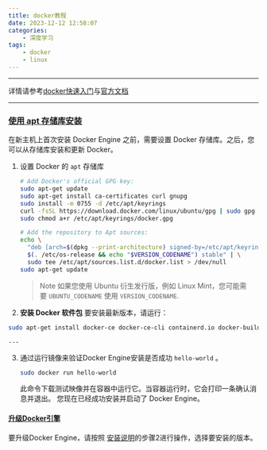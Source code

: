 ```yaml
---
title: docker教程
date: 2023-12-12 12:58:07
categories:
	- 深度学习
tags: 
	- docker
	- linux
---
```

*****
详情请参考[docker快速入门](https://docker.easydoc.net/doc/81170005/cCewZWoN/lTKfePfP#nav_6)与[官方文档](https://docs.docker.com/engine/install/ubuntu/)
*****
### [使用 apt 存储库安装](https://docs.docker.com/engine/install/ubuntu/#install-using-the-repository)

在新主机上首次安装 Docker Engine 之前，需要设置 Docker 存储库。之后，您可以从存储库安装和更新 Docker。

1. 设置 Docker 的 `apt` 存储库
    
    ```bash
    # Add Docker's official GPG key:
    sudo apt-get update
    sudo apt-get install ca-certificates curl gnupg
    sudo install -m 0755 -d /etc/apt/keyrings
    curl -fsSL https://download.docker.com/linux/ubuntu/gpg | sudo gpg --dearmor -o /etc/apt/keyrings/docker.gpg
    sudo chmod a+r /etc/apt/keyrings/docker.gpg
    
    # Add the repository to Apt sources:
    echo \
      "deb [arch=$(dpkg --print-architecture) signed-by=/etc/apt/keyrings/docker.gpg] https://download.docker.com/linux/ubuntu \
      $(. /etc/os-release && echo "$VERSION_CODENAME") stable" | \
      sudo tee /etc/apt/sources.list.d/docker.list > /dev/null
    sudo apt-get update
    ```
    
    > Note
    > 如果您使用 Ubuntu 衍生发行版，例如 Linux Mint，您可能需要 `UBUNTU_CODENAME` 使用 `VERSION_CODENAME`.
    
2. **安装 Docker 软件包**
	要安装最新版本，请运行：
```bash
sudo apt-get install docker-ce docker-ce-cli containerd.io docker-buildx-plugin docker-compose-plugin
```
    
    ---
    
3. 通过运行镜像来验证Docker Engine安装是否成功 `hello-world` 。
    ```bash
    sudo docker run hello-world
    ```
    此命令下载测试映像并在容器中运行它。当容器运行时，它会打印一条确认消息并退出。
您现在已经成功安装并启动了 Docker Engine。
#### [升级Docker引擎](https://docs.docker.com/engine/install/ubuntu/#upgrade-docker-engine)

要升级Docker Engine，请按照 [安装说明](https://docs.docker.com/engine/install/ubuntu/#install-using-the-repository)的步骤2进行操作，选择要安装的版本。